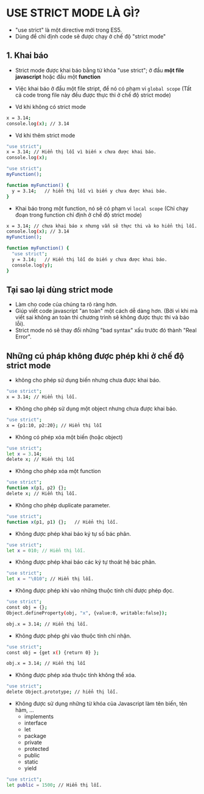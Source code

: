 # USE STRICT MODE LÀ GÌ?

- "use strict" là một directive mới trong ES5.
- Dùng để chỉ định code sẽ được chạy ở chế độ "strict mode"

## 1. Khai báo
- Strict mode được khai báo bằng từ khóa "use strict"; ở đầu **một file javascript** hoặc đầu một **function**
- Việc khai báo ở đầu một file stript, để nó có phạm vi `global scope` (Tất cả code trong file này đều được thực thi ở chế độ strict mode)

- Vd khi không có strict mode
```bash
x = 3.14;
console.log(x); // 3.14
```
- Vd khi thêm strict mode
```bash
"use strict";
x = 3.14; // Hiển thị lỗi vì biến x chưa được khai báo.
console.log(x);
```

```bash
"use strict";
myFunction();

function myFunction() {
  y = 3.14;   // hiển thị lỗi vì biến y chưa được khai báo.
}
```

- Khai báo trong một function, nó sẽ có phạm vi `local scope` (Chỉ chạy đoạn trong function chỉ định ở chế độ strict mode)

```bash
x = 3.14; // chưa khai báo x nhưng vẫn sẽ thực thi và ko hiển thị lỗi.
console.log(x); // 3.14
myFunction();

function myFunction() {
  "use strict";
  y = 3.14;   // Hiển thị lỗi do biến y chưa được khai báo.
  console.log(y);
}
```

## Tại sao lại dùng strict mode
- Làm cho code của chúng ta rõ ràng hơn.
- Giúp viết code javascript "an toàn" một cách dễ dàng hơn. (Bởi vì khi mà viết sai không an toàn thì chương trình sẽ không được thực thi và báo lỗi).
- Strict mode nó sẽ thay đổi những "bad syntax" xấu trước đó thành "Real Error".

## Những cú pháp không được phép khi ở chế độ strict mode
- không cho phép sử dụng biến nhưng chưa được khai báo.
```bash
"use strict";
x = 3.14; // Hiển thị lỗi.
```

- Không cho phép sử dụng một object nhưng chưa được khai báo.
```bash
"use strict";
x = {p1:10, p2:20}; // Hiển thị lỗi
```

- Không có phép xóa một biến (hoặc object)
```bash
"use strict";
let x = 3.14;
delete x; // Hiển thị lỗi
```

- Không cho phép xóa một function
```bash
"use strict";
function x(p1, p2) {};
delete x; // Hiển thị lỗi.
```

- Không cho phép duplicate parameter.
```bash
"use strict";
function x(p1, p1) {};   // Hiển thị lỗi.
```

- Không được phép khai báo ký tự số bác phân.
```bash
"use strict";
let x = 010; // Hiển thị lỗi.
```

- Không được phép khai báo các ký tự thoát hệ bác phân.
```bash
"use strict";
let x = "\010"; // Hiển thị lỗi.
```

- Không được phép khi vào những thuộc tính chỉ được phép đọc.
```bash
"use strict";
const obj = {};
Object.defineProperty(obj, "x", {value:0, writable:false});

obj.x = 3.14; // Hiển thị lỗi.
```

- Không được phép ghi vào thuộc tính chỉ nhận.
```bash
"use strict";
const obj = {get x() {return 0} };

obj.x = 3.14; // Hiển thị lỗi
```

- Không được phép xóa thuộc tính không thể xóa.
```bash
"use strict";
delete Object.prototype; // hiển thị lỗi.
```

- Không được sử dụng những từ khóa của Javascript làm tên biến, tên hàm, ...
    * implements
    * interface
    * let
    * package
    * private
    * protected
    * public
    * static
    * yield
```bash
"use strict";
let public = 1500; // Hiển thị lỗi.
```